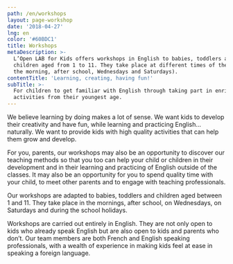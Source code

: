 ```yaml
---
path: /en/workshops
layout: page-workshop
date: '2018-04-27'
lng: en
color: '#60BDC1'
title: Workshops
metaDescription: >-
  L’Open LAB for Kids offers workshops in English to babies, toddlers and
  children aged from 1 to 11. They take place at different times of the day (in
  the morning, after school, Wednesdays and Saturdays).
contentTitle: 'Learning, creating, having fun!'
subTitle: >-
  For children to get familiar with English through taking part in enriching
  activities from their youngest age.
---
```

We believe learning by doing makes a lot of sense. We want kids to develop their creativity and have fun, while learning and practicing English… naturally. We want to provide kids with high quality activities that can help them grow and develop. 

For you, parents, our workshops may also be an opportunity to discover our teaching methods so that you too can help your child or children in their development and in their learning and practicing of English outside of the classes. It may also be an opportunity for you to spend quality time with your child, to meet other parents and to engage with teaching professionals.

Our workshops are adapted to babies, toddlers and children aged between 1 and 11. They take place in the mornings, after school, on Wednesdays, on Saturdays and during the school holidays.

Workshops are carried out entirely in English. They are not only open to kids who already speak English but are also open to kids and parents who don’t. Our team members are both French and English speaking professionals, with a wealth of experience in making kids feel at ease in speaking a foreign language.
